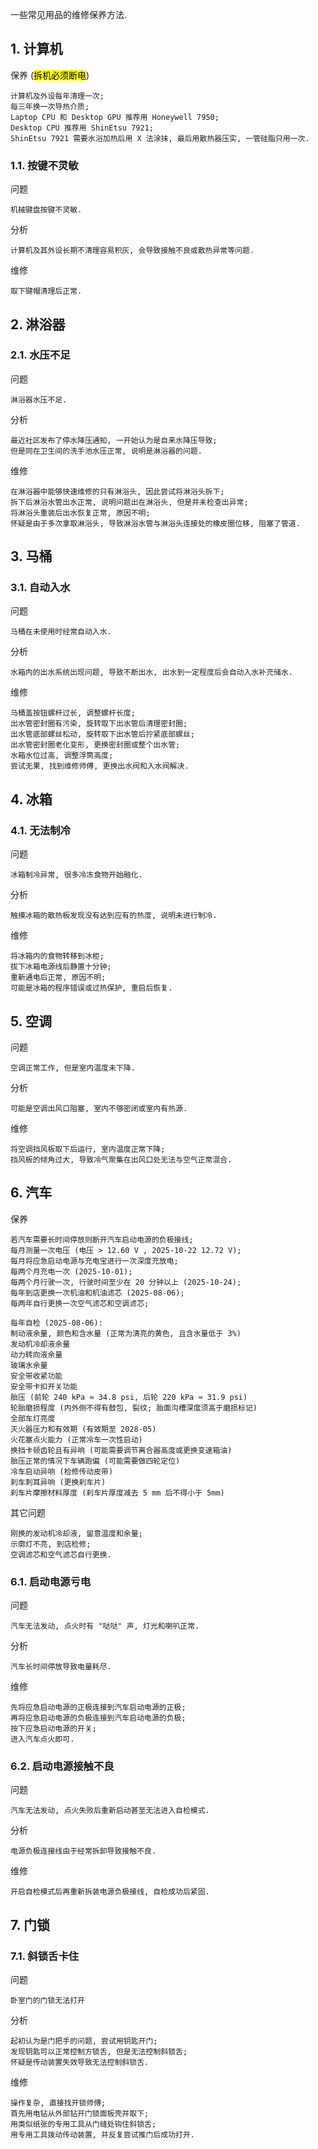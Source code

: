 一些常见用品的维修保养方法.

## 1. 计算机

保养 (<mark>拆机必须断电</mark>)

```
计算机及外设每年清理一次;
每三年换一次导热介质;
Laptop CPU 和 Desktop GPU 推荐用 Honeywell 7950;
Desktop CPU 推荐用 ShinEtsu 7921;
ShinEtsu 7921 需要水浴加热后用 X 法涂抹, 最后用散热器压实, 一管硅脂只用一次.
```

### 1.1. 按键不灵敏

问题

```
机械键盘按键不灵敏.
```

分析

```
计算机及其外设长期不清理容易积灰, 会导致接触不良或散热异常等问题.
```

维修

```
取下键帽清理后正常.
```

## 2. 淋浴器

### 2.1. 水压不足

问题

```
淋浴器水压不足.
```

分析

```
最近社区发布了停水降压通知, 一开始认为是自来水降压导致;
但是同在卫生间的洗手池水压正常, 说明是淋浴器的问题.
```

维修

```
在淋浴器中能够快速维修的只有淋浴头, 因此尝试将淋浴头拆下;
拆下后淋浴水管出水正常, 说明问题出在淋浴头, 但是并未检查出异常;
将淋浴头重装后出水恢复正常, 原因不明;
怀疑是由于多次拿取淋浴头, 导致淋浴水管与淋浴头连接处的橡皮圈位移, 阻塞了管道.
```

## 3. 马桶

### 3.1. 自动入水

问题

```
马桶在未使用时经常自动入水.
```

分析

```
水箱内的出水系统出现问题, 导致不断出水, 出水到一定程度后会自动入水补充储水.
```

维修

```
马桶盖按钮螺杆过长, 调整螺杆长度;
出水管密封圈有污染, 旋转取下出水管后清理密封圈;
出水管底部螺丝松动, 旋转取下出水管后拧紧底部螺丝;
出水管密封圈老化变形, 更换密封圈或整个出水管;
水箱水位过高, 调整浮筒高度;
尝试无果, 找到维修师傅, 更换出水阀和入水阀解决.
```

## 4. 冰箱

### 4.1. 无法制冷

问题

```
冰箱制冷异常, 很多冷冻食物开始融化.
```

分析

```
触摸冰箱的散热板发现没有达到应有的热度, 说明未进行制冷.
```

维修

```
将冰箱内的食物转移到冰柜;
拔下冰箱电源线后静置十分钟;
重新通电后正常, 原因不明;
可能是冰箱的程序错误或过热保护, 重启后恢复.
```

## 5. 空调

问题

```
空调正常工作, 但是室内温度未下降.
```

分析

```
可能是空调出风口阻塞, 室内不够密闭或室内有热源.
```

维修

```
将空调挡风板取下后运行, 室内温度正常下降;
挡风板的倾角过大, 导致冷气聚集在出风口处无法与空气正常混合.
```

## 6. 汽车

保养

```
若汽车需要长时间停放则断开汽车启动电源的负极接线;
每月测量一次电压 (电压 > 12.60 V , 2025-10-22 12.72 V);
每月将应急启动电源与充电宝进行一次深度充放电;
每两个月充电一次 (2025-10-01);
每两个月行驶一次, 行驶时间至少在 20 分钟以上 (2025-10-24);
每年到店更换一次机油和机油滤芯 (2025-08-06);
每两年自行更换一次空气滤芯和空调滤芯;

每年自检 (2025-08-06):
制动液余量, 颜色和含水量 (正常为清亮的黄色, 且含水量低于 3%)
发动机冷却液余量
动力转向液余量
玻璃水余量
安全带收紧功能
安全带卡扣开关功能
胎压 (前轮 240 kPa ≈ 34.8 psi, 后轮 220 kPa ≈ 31.9 psi)
轮胎磨损程度 (内外侧不得有鼓包, 裂纹; 胎面沟槽深度须高于磨损标记)
全部车灯亮度
灭火器压力和有效期 (有效期至 2028-05)
火花塞点火能力 (正常冷车一次性启动)
换挡卡顿齿轮且有异响 (可能需要调节离合器高度或更换变速箱油)
胎压正常的情况下车辆跑偏 (可能需要做四轮定位)
冷车启动异响 (检修传动皮带)
刹车刺耳异响 (更换刹车片)
刹车片摩擦材料厚度 (刹车片厚度减去 5 mm 后不得小于 5mm)
```

其它问题

```
刚换的发动机冷却液, 留意温度和余量;
示廓灯不亮, 到店检修;
空调滤芯和空气滤芯自行更换.
```

### 6.1. 启动电源亏电

问题

```
汽车无法发动, 点火时有 "哒哒" 声, 灯光和喇叭正常.
```

分析

```
汽车长时间停放导致电量耗尽.
```

维修

```
先将应急启动电源的正极连接到汽车启动电源的正极;
再将应急启动电源的负极连接到汽车启动电源的负极;
按下应急启动电源的开关;
进入汽车点火即可.
```

### 6.2. 启动电源接触不良

问题

```
汽车无法发动, 点火失败后重新启动甚至无法进入自检模式.
```

分析

```
电源负极连接线由于经常拆卸导致接触不良.
```

维修

```
开启自检模式后再重新拆装电源负极接线, 自检成功后紧固.
```

## 7. 门锁

### 7.1. 斜锁舌卡住

问题

```
卧室门的门锁无法打开
```

分析

```
起初认为是门把手的问题, 尝试用钥匙开门;
发现钥匙可以正常控制方锁舌, 但是无法控制斜锁舌;
怀疑是传动装置失效导致无法控制斜锁舌.
```

维修

```
操作复杂, 直接找开锁师傅;
首先用电钻从外部钻开门锁面板壳并取下;
用类似纸张的专用工具从门缝处钩住斜锁舌;
用专用工具拨动传动装置, 并反复尝试推门后成功打开.
```

